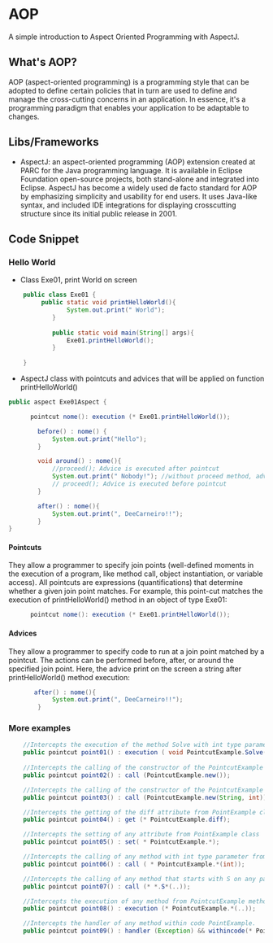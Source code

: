 # AOP
A simple introduction to Aspect Oriented Programming with AspectJ.

## What's AOP?
AOP (aspect-oriented programming) is a programming style that can be adopted to define certain policies that in turn are used to define and manage the cross-cutting concerns in an application. In essence, it's a programming paradigm that enables your application to be adaptable to changes.

## Libs/Frameworks
- AspectJ: an aspect-oriented programming (AOP) extension created at PARC for the Java programming language. It is available in Eclipse Foundation open-source projects, both stand-alone and integrated into Eclipse. AspectJ has become a widely used de facto standard for AOP by emphasizing simplicity and usability for end users. It uses Java-like syntax, and included IDE integrations for displaying crosscutting structure since its initial public release in 2001.

## Code Snippet
### Hello World 

- Class Exe01, print World on screen

```java
	public class Exe01 {
		 public static void printHelloWorld(){
		        System.out.print(" World");
		    }
	
		    public static void main(String[] args){
		        Exe01.printHelloWorld();
		    }
		    
	}
```
- AspectJ class with pointcuts and advices that will be applied on function printHelloWorld()

```java
public aspect Exe01Aspect {

	  pointcut nome(): execution (* Exe01.printHelloWorld());

	    before() : nome() {
	        System.out.print("Hello");
	    }

	    void around() : nome(){
	        //proceed(); Advice is executed after pointcut 
	        System.out.print(" Nobody!"); //without proceed method, advice replaces pointcut 
	        // proceed(); Advice is executed before pointcut
	    }

	    after() : nome(){
	        System.out.print(", DeeCarneiro!!");
	    }
}
```

#### Pointcuts
  They allow a programmer to specify join points (well-defined moments in the execution of a program, like method call, object instantiation, or variable access). All pointcuts are expressions (quantifications) that determine whether a given join point matches. For example, this point-cut matches the execution of printHelloWorld() method in an object of type Exe01:
  
```java
	  pointcut nome(): execution (* Exe01.printHelloWorld());
```
 
#### Advices
   They allow a programmer to specify code to run at a join point matched by a pointcut. The actions can be performed before, after, or around the specified join point. Here, the advice print on the screen a string after printHelloWorld() method execution:

```java
       after() : nome(){
	        System.out.print(", DeeCarneiro!!");
	    }
```
  
### More examples

```java
    //Intercepts the execution of the method Solve with int type parameter
    public pointcut point01() : execution ( void PointcutExample.Solve(int));
 
    //Intercepts the calling of the constructor of the PointcutExample
	public pointcut point02() : call (PointcutExample.new());

    //Intercepts the calling of the constructor of the PointcutExample with parameters
	public pointcut point03() : call (PointcutExample.new(String, int));

    //Intercepts the getting of the diff attribute from PointExample class
	public pointcut point04() : get (* PointcutExample.diff);

    //Intercepts the setting of any attribute from PointExample class
	public pointcut point05() : set( * PointcutExample.*);

    //Intercepts the calling of any method with int type parameter from PointExample class
	public pointcut point06() : call ( * PointcutExample.*(int));

	//Intercepts the calling of any method that starts with S on any part of system
	public pointcut point07() : call (* *.S*(..));

    //Intercepts the execution of any method from PointcutExample method
	public pointcut point08() : execution (* PointcutExample.*(..));

	//Intercepts the handler of any method within code PointExample.
	public pointcut point09() : handler (Exception) && withincode(* PointcutExample.*(..) );
```
